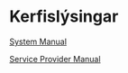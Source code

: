 # Kerfislýsingar

[System Manual](system/system-manual/README.md)

[Service Provider Manual](system/service-provider-manual/README.md)
